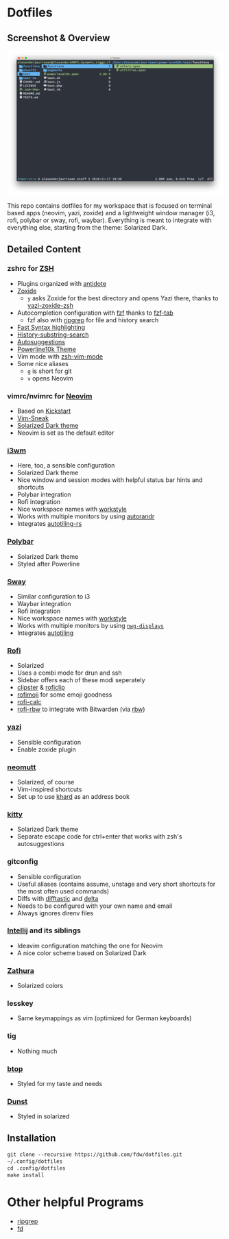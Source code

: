 # Dotfiles

## Screenshot & Overview

![Screenshot](screenshot.png)

This repo contains dotfiles for my workspace that is focused on terminal based apps (neovim, yazi, zoxide) and a lightweight window manager (i3, rofi, polybar or sway, rofi, waybar). Everything is meant to integrate with everything else, starting from the theme: Solarized Dark.

## Detailed Content

### zshrc for [ZSH](http://zsh.org/)
* Plugins organized with [antidote](https://getantidote.github.io/)
* [Zoxide](https://github.com/ajeetdsouza/zoxide)
  * `y` asks Zoxide for the best directory and opens Yazi there, thanks to [yazi-zoxide-zsh](https://github.com/fdw/yazi-zoxide-zsh)
* Autocompletion configuration with [fzf](https://github.com/junegunn/fzf) thanks to [fzf-tab](https://github.com/Aloxaf/fzf-tab)
  * fzf also with [ripgrep](https://github.com/BurntSushi/ripgrep) for file and history search
* [Fast Syntax highlighting](https://github.com/zdharma/fast-syntax-highlighting)
* [History-substring-search](https://github.com/zsh-users/zsh-history-substring-search)
* [Autosuggestions](https://github.com/zsh-users/zsh-autosuggestions)
* [Powerline10k Theme](https://github.com/romkatv/powerlevel10k)
* Vim mode with [zsh-vim-mode](https://github.com/softmoth/zsh-vim-mode)
* Some nice aliases
  * `g` is short for git
  * `v` opens Neovim

### vimrc/nvimrc for [Neovim](https://neovim.io/)
* Based on [Kickstart](https://github.com/nvim-lua/kickstart.nvim)
* [Vim-Sneak](https://github.com/justinmk/vim-sneak)
* [Solarized Dark theme](https://github.com/maxmx03/solarized.nvim)
* Neovim is set as the default editor

### [i3wm](https://i3wm.org/)
* Here, too, a sensible configuration
* Solarized Dark theme
* Nice window and session modes with helpful status bar hints and shortcuts
* Polybar integration
* Rofi integration
* Nice workspace names with [workstyle](https://github.com/pierrechevalier83/workstyle)
* Works with multiple monitors by using [autorandr](https://github.com/phillipberndt/autorandr)
* Integrates [autotiling-rs](https://github.com/ammgws/autotiling-rs)

### [Polybar](https://github.com/jaagr/polybar/)
* Solarized Dark theme
* Styled after Powerline

### [Sway](https://swaywm.org/)
* Similar configuration to i3
* Waybar integration
* Rofi integration
* Nice workspace names with [workstyle](https://github.com/pierrechevalier83/workstyle)
* Works with multiple monitors by using [`nwg-displays`](https://github.com/nwg-piotr/nwg-displays)
* Integrates [autotiling](https://github.com/nwg-piotr/autotiling)

### [Rofi](https://davedavenport.github.io/rofi/)
* Solarized
* Uses a combi mode for drun and ssh
* Sidebar offers each of these modi seperately
* [clipster](https://github.com/mrichar1/clipster) & [roficlip](https://github.com/gilbertw1/roficlip)
* [rofimoji](https://github.com/fdw/rofimoji) for some emoji goodness
* [rofi-calc](https://github.com/svenstaro/rofi-calc)
* [rofi-rbw](https://github.com/fdw/rofi-rbw) to integrate with Bitwarden (via [rbw](https://github.com/doy/rbw))

### [yazi](https://github.com/sxyazi/yazi/)
* Sensible configuration
* Enable zoxide plugin

### [neomutt](https://neomutt.org/)
* Solarized, of course
* Vim-inspired shortcuts
* Set up to use [khard](https://github.com/scheibler/khard) as an address book

### [kitty](https://github.com/kovidgoyal/kitty)
* Solarized Dark theme
* Separate escape code for ctrl+enter that works with zsh's autosuggestions

### gitconfig
* Sensible configuration
* Useful aliases (contains assume, unstage and very short shortcuts for the most often used commands)
* Diffs with [difftastic](https://github.com/Wilfred/difftastic/) and [delta](https://github.com/dandavison/delta/)
* Needs to be configured with your own name and email
* Always ignores direnv files

### [Intellij](https://www.jetbrains.com/idea/) and its siblings
* Ideavim configuration matching the one for Neovim
* A nice color scheme based on Solarized Dark

### [Zathura](https://github.com/pwmt/zathura)
* Solarized colors

### lesskey
* Same keymappings as vim (optimized for German keyboards)

### tig
* Nothing much

### [btop](https://github.com/aristocratos/btop)
* Styled for my taste and needs

### [Dunst](https://github.com/dunst-project/dunst)
* Styled in solarized

## Installation
```
git clone --recursive https://github.com/fdw/dotfiles.git ~/.config/dotfiles
cd .config/dotfiles
make install
```

# Other helpful Programs
* [ripgrep](https://github.com/BurntSushi/ripgrep)
* [fd](https://github.com/sharkdp/fd)
